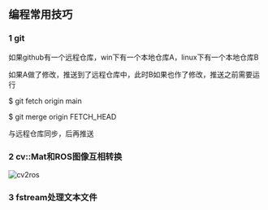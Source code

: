 ## 编程常用技巧

### 1 git
如果github有一个远程仓库，win下有一个本地仓库A，linux下有一个本地仓库B

如果A做了修改，推送到了远程仓库中，此时B如果也作了修改，推送之前需要运行

$ git fetch origin main

$ git merge origin FETCH_HEAD

与远程仓库同步，后再推送

### 2 cv::Mat和ROS图像互相转换
![cv2ros](https://raw.githubusercontent.com/zigfried-bit/PictureBed/main/Programing/cv2ros.png?token=GHSAT0AAAAAACKNGLRL7UTFKSLJOTFASDRAZMBBT6Q)

### 3 fstream处理文本文件

